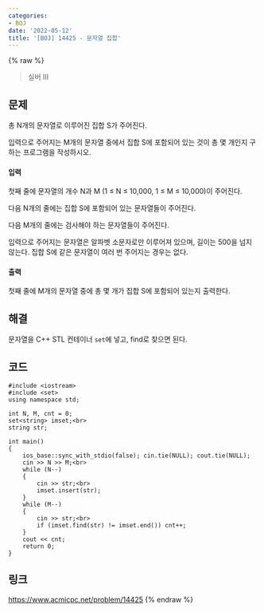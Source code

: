 ```yaml
---
categories:
- BOJ
date: '2022-05-12'
title: '[BOJ] 14425 - 문자열 집합'
---
```


{% raw %}
> 실버 III<br>

## 문제
총 N개의 문자열로 이루어진 집합 S가 주어진다.

입력으로 주어지는 M개의 문자열 중에서 집합 S에 포함되어 있는 것이 총 몇 개인지 구하는 프로그램을 작성하시오.

#### 입력
첫째 줄에 문자열의 개수 N과 M (1 ≤ N ≤ 10,000, 1 ≤ M ≤ 10,000)이 주어진다.

다음 N개의 줄에는 집합 S에 포함되어 있는 문자열들이 주어진다.

다음 M개의 줄에는 검사해야 하는 문자열들이 주어진다.

입력으로 주어지는 문자열은 알파벳 소문자로만 이루어져 있으며, 길이는 500을 넘지 않는다. 집합 S에 같은 문자열이 여러 번 주어지는 경우는 없다.

#### 출력
첫째 줄에 M개의 문자열 중에 총 몇 개가 집합 S에 포함되어 있는지 출력한다.

## 해결
문자열을 C++ STL 컨테이너 `set`에 넣고, find로 찾으면 된다.

## 코드
```
#include <iostream>
#include <set>
using namespace std;

int N, M, cnt = 0;
set<string> imset;<br>
string str;

int main()
{
	ios_base::sync_with_stdio(false); cin.tie(NULL); cout.tie(NULL);
	cin >> N >> M;<br>
	while (N--)
	{
		cin >> str;<br>
		imset.insert(str);
	}
	while (M--)
	{
		cin >> str;<br>
		if (imset.find(str) != imset.end()) cnt++;
	}
	cout << cnt;
	return 0;
}
```

## 링크
https://www.acmicpc.net/problem/14425
{% endraw %}